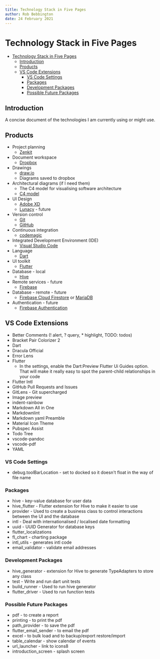 ```yaml
---
title: Technology Stack in Five Pages
author: Rob Bebbington
date: 24 February 2021
---
```


# Technology Stack in Five Pages

- [Technology Stack in Five Pages](#technology-stack-in-five-pages)
  - [Introduction](#introduction)
  - [Products](#products)
  - [VS Code Extensions](#vs-code-extensions)
    - [VS Code Settings](#vs-code-settings)
    - [Packages](#packages)
    - [Development Packages](#development-packages)
    - [Possible Future Packages](#possible-future-packages)

## Introduction

A concise document of the technologies I am currently using or might use.

## Products

- Project planning
  - [Zenkit](https://zenkit.com)
- Document workspace
  - [Dropbox](https://www.dropbox.com)
- Drawings
  - [draw.io](https://draw.io)
  - Diagrams saved to dropbox
- Architectural diagrams (if I need them)
  - The C4 model for visualising software architecture
  - [C4 model](https://c4model.com)
- UI Design
  - [Adobe XD](https://www.adobe.com/au/products/xd.html)
  - [Lunacy](https://icons8.com/lunacy) - future
- Version control
  - [Git](https://git-scm.com/)
  - [GitHub](https://github.com)
- Continuous integration
  - [codemagic](https://codemagic.io)
- Integrated Development Environment (IDE)
  - [Visual Studio Code](https://code.visualstudio.com)
- Language
  - [Dart](https://dart.dev)
- UI toolkit
  - [Flutter](https://flutter.dev)
- Database - local
  - [Hive](https://docs.hivedb.dev)
- Remote services - future
  - [Firebase](https://firebase.google.com)
- Database - remote - future
  - [Firebase Cloud Firestore](https://firebase.google.com/products/firestore) or [MariaDB](https://mariadb.org)
- Authentication - future
  - [Firebase Authentication](https://firebase.google.com/products/auth)

## VS Code Extensions

- Better Comments (! alert, ? query, \* highlight, TODO: todos)
- Bracket Pair Colorizer 2
- Dart
- Dracula Official
- Error Lens
- Flutter
  - In the settings, enable the Dart:Preview Flutter Ui Guides option. That will make it really easy to spot the parent-child relationships in your code
- Flutter Intl
- GitHub Pull Requests and Issues
- GitLens - Git supercharged
- Image preview
- indent-rainbow
- Markdown All in One
- Markdownlint
- Markdown yaml Preamble
- Material Icon Theme
- Pubspec Assist
- Todo Tree
- vscode-pandoc
- vscode-pdf
- YAML

### VS Code Settings

- debug.toolBarLocation - set to docked so it doesn't float in the way of file name

### Packages

- hive - key-value database for user data
- hive_flutter - Flutter extension for Hive to make it easier to use
- provider - Used to create a business class to control interactions between the UI and the database
- intl - Deal with internationalised / localised date formatting
- uuid - UUID Generator for database keys
- flutter_localizations
- fl_chart - charting package
- intl_utils - generates intl code
- email_validator - validate email addresses

### Development Packages

- hive_generator - extension for Hive to generate TypeAdapters to store any class
- test - Write and run dart unit tests
- build_runner - Used to run hive generator
- flutter_driver - Used to run function tests

### Possible Future Packages

- pdf - to create a report
- printing - to print the pdf
- path_provider - to save the pdf
- flutter_email_sender - to email the pdf
- excel - to bulk load and to backup/export restore/import
- table_calendar - show calendar of events
- url_launcher - link to icons8
- introduction_screen - splash screen
